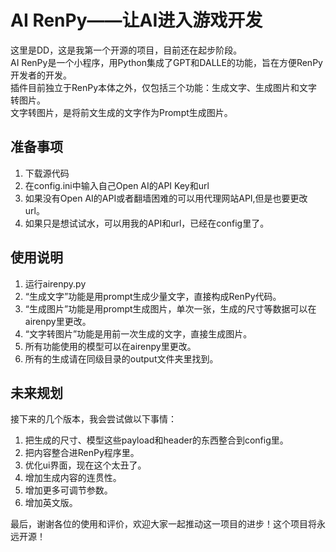 AI RenPy——让AI进入游戏开发
====
这里是DD，这是我第一个开源的项目，目前还在起步阶段。  
AI RenPy是一个小程序，用Python集成了GPT和DALLE的功能，旨在方便RenPy开发者的开发。  
插件目前独立于RenPy本体之外，仅包括三个功能：生成文字、生成图片和文字转图片。  
文字转图片，是将前文生成的文字作为Prompt生成图片。  

准备事项  
----
1. 下载源代码  
2. 在config.ini中输入自己Open AI的API Key和url  
3. 如果没有Open AI的API或者翻墙困难的可以用代理网站API,但是也要更改url。
4. 如果只是想试试水，可以用我的API和url，已经在config里了。

使用说明
----
1. 运行airenpy.py
2. “生成文字”功能是用prompt生成少量文字，直接构成RenPy代码。
3. “生成图片”功能是用prompt生成图片，单次一张，生成的尺寸等数据可以在airenpy里更改。
4. “文字转图片”功能是用前一次生成的文字，直接生成图片。
5. 所有功能使用的模型可以在airenpy里更改。
6. 所有的生成请在同级目录的output文件夹里找到。

未来规划
----
接下来的几个版本，我会尝试做以下事情：
1. 把生成的尺寸、模型这些payload和header的东西整合到config里。
2. 把内容整合进RenPy程序里。
3. 优化ui界面，现在这个太丑了。
4. 增加生成内容的连贯性。
5. 增加更多可调节参数。
6. 增加英文版。

最后，谢谢各位的使用和评价，欢迎大家一起推动这一项目的进步！这个项目将永远开源！
